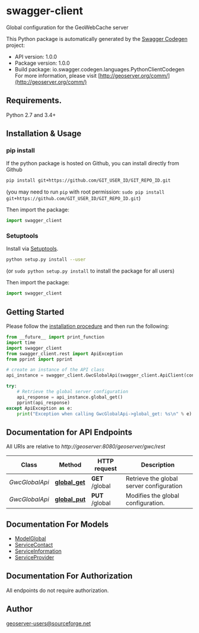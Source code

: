 # swagger-client
Global configuration for the GeoWebCache server

This Python package is automatically generated by the [Swagger Codegen](https://github.com/swagger-api/swagger-codegen) project:

- API version: 1.0.0
- Package version: 1.0.0
- Build package: io.swagger.codegen.languages.PythonClientCodegen
For more information, please visit [http://geoserver.org/comm/](http://geoserver.org/comm/)

## Requirements.

Python 2.7 and 3.4+

## Installation & Usage
### pip install

If the python package is hosted on Github, you can install directly from Github

```sh
pip install git+https://github.com/GIT_USER_ID/GIT_REPO_ID.git
```
(you may need to run `pip` with root permission: `sudo pip install git+https://github.com/GIT_USER_ID/GIT_REPO_ID.git`)

Then import the package:
```python
import swagger_client 
```

### Setuptools

Install via [Setuptools](http://pypi.python.org/pypi/setuptools).

```sh
python setup.py install --user
```
(or `sudo python setup.py install` to install the package for all users)

Then import the package:
```python
import swagger_client
```

## Getting Started

Please follow the [installation procedure](#installation--usage) and then run the following:

```python
from __future__ import print_function
import time
import swagger_client
from swagger_client.rest import ApiException
from pprint import pprint

# create an instance of the API class
api_instance = swagger_client.GwcGlobalApi(swagger_client.ApiClient(configuration))

try:
    # Retrieve the global server configuration
    api_response = api_instance.global_get()
    pprint(api_response)
except ApiException as e:
    print("Exception when calling GwcGlobalApi->global_get: %s\n" % e)

```

## Documentation for API Endpoints

All URIs are relative to *http://geoserver:8080/geoserver/gwc/rest*

Class | Method | HTTP request | Description
------------ | ------------- | ------------- | -------------
*GwcGlobalApi* | [**global_get**](docs/GwcGlobalApi.md#global_get) | **GET** /global | Retrieve the global server configuration
*GwcGlobalApi* | [**global_put**](docs/GwcGlobalApi.md#global_put) | **PUT** /global | Modifies the global configuration.


## Documentation For Models

 - [ModelGlobal](docs/ModelGlobal.md)
 - [ServiceContact](docs/ServiceContact.md)
 - [ServiceInformation](docs/ServiceInformation.md)
 - [ServiceProvider](docs/ServiceProvider.md)


## Documentation For Authorization

 All endpoints do not require authorization.


## Author

geoserver-users@sourceforge.net

